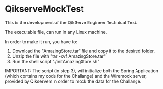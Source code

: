# QikserveMockTest

This is the development of the QikServe Engineer Technical Test.

The executable file, can run in any Linux machine.

In order to make it run, you have to:

1. Download the "AmazingStore.tar" file and copy it to the desired folder.
2. Unzip the file with "tar -xvf AmazingStore.tar" 
3. Run the shell script "./initAmazingStore.sh"

IMPORTANT: The script (in step 3), will initialize both the Spring Application (which contains my code for the Challange)
and the Wiremock server, provided by Qikservem in order to mock the data for the Challange.


